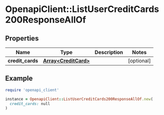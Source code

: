 # OpenapiClient::ListUserCreditCards200ResponseAllOf

## Properties

| Name | Type | Description | Notes |
| ---- | ---- | ----------- | ----- |
| **credit_cards** | [**Array&lt;CreditCard&gt;**](CreditCard.md) |  | [optional] |

## Example

```ruby
require 'openapi_client'

instance = OpenapiClient::ListUserCreditCards200ResponseAllOf.new(
  credit_cards: null
)
```

